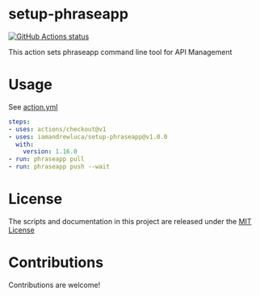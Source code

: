 # setup-phraseapp

<p>
    <a href="https://github.com/iamandrewluca/setup-phraseapp">
        <img alt="GitHub Actions status" src="https://github.com/iamandrewluca/setup-phraseapp/workflows/test-local/badge.svg">
    </a>
</p>

This action sets phraseapp command line tool for API Management

# Usage

See [action.yml](action.yml)

```yaml
steps:
- uses: actions/checkout@v1
- uses: iamandrewluca/setup-phraseapp@v1.0.0
  with:
    version: 1.16.0
- run: phraseapp pull
- run: phraseapp push --wait
```


# License

The scripts and documentation in this project are released under the [MIT License](LICENSE)

# Contributions

Contributions are welcome!